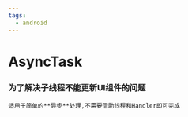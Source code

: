 ```yaml
---
tags:
  - android
---
```

AsyncTask
===
### 为了解决子线程不能更新UI组件的问题
 	适用于简单的**异步**处理,不需要借助线程和Handler即可完成




